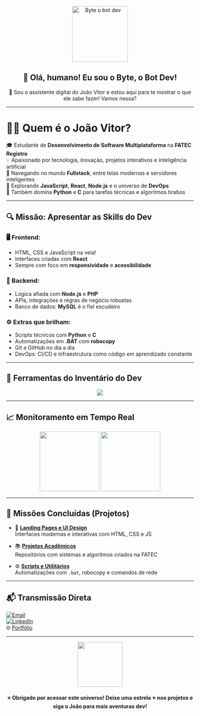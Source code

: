 <!-- README com personagem personalizado -->

<div align="center">
  <img src="https://media.giphy.com/media/qgQUggAC3Pfv687qPC/giphy.gif" width="150px" alt="Byte o bot dev" />
  <h2>👋 Olá, humano! Eu sou o <strong>Byte, o Bot Dev</strong>!</h2>
  <p>🧠 Sou o assistente digital do João Vitor e estou aqui para te mostrar o que ele sabe fazer! Vamos nessa?</p>
</div>

---

# 🧑‍💻 Quem é o João Vitor?

🎓 Estudante de **Desenvolvimento de Software Multiplataforma** na **FATEC Registro**  
💡 Apaixonado por tecnologia, inovação, projetos interativos e inteligência artificial  
🚀 Navegando no mundo **Fullstack**, entre telas modernas e servidores inteligentes  
🌱 Explorando **JavaScript**, **React**, **Node.js** e o universo de **DevOps**  
🐍 Também domina **Python** e **C** para tarefas técnicas e algoritmos brabos  

---

## 🔍 Missão: Apresentar as Skills do Dev

### 🖥️ Frontend:
- HTML, CSS e JavaScript na veia!
- Interfaces criadas com **React**
- Sempre com foco em **responsividade** e **acessibilidade**

### 🔧 Backend:
- Lógica afiada com **Node.js** e **PHP**
- APIs, integrações e regras de negócio robustas
- Banco de dados: **MySQL** é o fiel escudeiro

### ⚙️ Extras que brilham:
- Scripts técnicos com **Python** e **C**
- Automatizações em **.BAT** com **robocopy**
- Git e GitHub no dia a dia
- DevOps: CI/CD e infraestrutura como código em aprendizado constante

---

## 🧰 Ferramentas do Inventário do Dev

<p align="center">
  <img src="https://skillicons.dev/icons?i=html,css,js,react,nodejs,php,mysql,python,c,vscode,git,bash" />
</p>

---

## 📈 Monitoramento em Tempo Real

<p align="center">
  <img height="160em" src="https://github-readme-stats.vercel.app/api?username=JaoVitor7b&show_icons=true&theme=radical" />
  <img height="160em" src="https://github-readme-stats.vercel.app/api/top-langs/?username=JaoVitor7b&layout=compact&theme=radical"/>
</p>

---

## 🚀 Missões Concluídas (Projetos)

- 🎨 [**Landing Pages e UI Design**](https://github.com/JaoVitor7b/landing-page-css)  
  Interfaces modernas e interativas com HTML, CSS e JS

- 📚 [**Projetos Acadêmicos**](https://github.com/JaoVitor7b?tab=repositories)  
  Repositórios com sistemas e algoritmos criados na FATEC

- ⚙️ [**Scripts e Utilitários**](https://github.com/JaoVitor7b/robocopy-bat)  
  Automatizações com `.bat`, robocopy e comandos de rede

---

## 📬 Transmissão Direta


[![Email](https://img.shields.io/badge/Email-vitorrosa6969@gmail.com-red?style=flat&logo=gmail&logoColor=white)](mailto:vitorrosa6969@gmail.com)  
[![LinkedIn](https://img.shields.io/badge/LinkedIn-João%20Vitor%20Rosa-blue?style=flat&logo=linkedin&logoColor=white)](https://www.linkedin.com/in/jo%C3%A3o-vitor-rosa-028506308)  
🌐 [Portfólio](https://jaovitor7b.github.io/mobile/index.html)


---

<div align="center">
  <img src="https://media.giphy.com/media/Yr5G0z2ZzEpeI/giphy.gif" width="120px" />
  <h4>⭐ Obrigado por acessar este universo! Deixe uma estrela ⭐ nos projetos e siga o João para mais aventuras dev!</h4>
</div>

